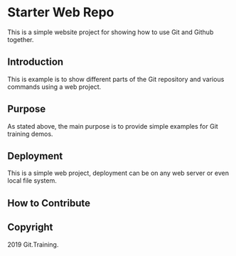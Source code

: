 # Starter Web Repo

This is a simple website project for showing how to use Git and Github together.

## Introduction

This is example is to show different parts of the Git repository and various commands using a web project.

## Purpose
 As stated above, the main purpose is to provide simple examples for Git training demos.

## Deployment
This is a simple web project, deployment can be on any web server or even local file system.
## How to Contribute

## Copyright

2019 Git.Training.
